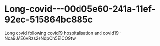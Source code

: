 # Long-covid---00d05e60-241a-11ef-92ec-515864bc885c
Long covid following covid19 hospitalisation and covid19 - Nca9JAE6vRzs2eNdpCh5E1CO9tw
